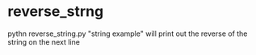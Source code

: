 # reverse_strng
pythn reverse_string.py "string example" will print out the reverse of the string on the next line

